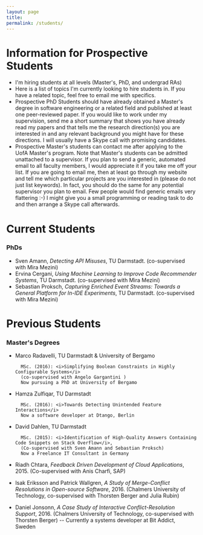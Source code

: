 ```yaml
---
layout: page
title:
permalink: /students/
---
```


# Information for Prospective Students #

* I'm hiring students at all levels (Master's, PhD, and undergrad RAs)
* Here is a list of topics I'm currently looking to hire students in. If you have a related topic, feel free to email me with specifics.
* Prospective PhD Students should have already obtained a Master's degree in software engineering or a related field and published at least one peer-reviewed paper. If you would like to work under my supervision, send me a short summary that shows you have already read my papers and that tells me the research direction(s) you are interested in and any relevant background you might have for these directions. I will usually have a Skype call with promising candidates.
* Prospective Master's students can contact me after applying to the UofA Master's program. Note that Master's students can be admitted unattached to a supervisor. If you plan to send a generic, automated email to all faculty members, I would appreciate it if you take me off your list. If you are going to email me, then at least go through my website and tell me which particular projects are you interested in (please do not just list keywords). In fact, you should do the same for any potential supervisor you plan to email. Few people would find generic emails very flattering :-) I might give you a small programming or reading task to do and then arrange a Skype call afterwards.

# Current Students #

### PhDs ###
* Sven Amann, <i>Detecting API Misuses</i>, TU Darmstadt. (co-supervised with Mira Mezini)
* Ervina Cergani, <i>Using Machine Learning to Improve Code Recommender Systems</i>, TU Darmstadt. (co-supervised with Mira Mezini)
* Sebastian Proksch, <i>Capturing Enriched Event Streams: Towards a General Platform for In-IDE Experiments</i>, TU Darmstadt. (co-supervised with Mira Mezini)

# Previous Students #

### Master's Degrees ###
* Marco Radavelli, TU Darmstadt & University of Bergamo

        MSc. (2016): <i>Simplifying Boolean Constraints in Highly Configurable Systems</i>
        (co-supervised with Angelo Gargantini )
        Now pursuing a PhD at University of Bergamo

* Hamza Zulfiqar, TU Darmstadt 
       
        MSc. (2016): <i>Towards Detecting Unintended Feature Interactions</i>
        Now a software developer at Dtango, Berlin

* David Dahlen, TU Darmstadt 

        MSc. (2015): <i>Identification of High-Quality Answers Containing Code Snippets on Stack Overflow</i>,
        (Co-supervised with Sven Amann and Sebastian Proksch)
        Now a Freelance IT Consultant in Germany
        
* Riadh Chtara, <i>Feedback Driven Development of Cloud Applications</i>, 2015. (Co-supervised with Anis Charfi, SAP)
* Isak Eriksson and Patrick Wallgren, <i>A Study of Merge-Conflict Resolutions in Open-source Software</i>, 2016. (Chalmers University of Technology, co-supervised with Thorsten Berger and Julia Rubin)
* Daniel Jonsonn, <i>A Case Study of Interactive Conflict-Resolution Support</i>, 2016. (Chalmers University of Technology, co-supervised with Thorsten Berger) -- Currently a systems developer at Bit Addict, Sweden



